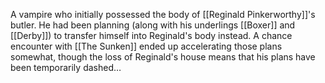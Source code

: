 A vampire who initially possessed the body of [[Reginald Pinkerworthy]]'s butler. He had been planning (along with his underlings [[Boxer]] and [[Derby]]) to transfer himself into Reginald's body instead. A chance encounter with [[The Sunken]] ended up accelerating those plans somewhat, though the loss of Reginald's house means that his plans have been temporarily dashed…